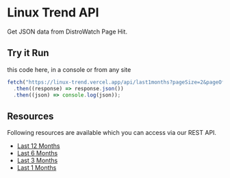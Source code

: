 # Linux Trend API

Get JSON data from DistroWatch Page Hit.

## Try it Run

this code here, in a console or from any site

```js
fetch("https://linux-trend.vercel.app/api/last1months?pageSize=2&pageOffset=0")
  .then((response) => response.json())
  .then((json) => console.log(json));
```

## Resources

Following resources are available which you can access via our REST API.

- [Last 12 Months](https://linux-trend.vercel.app/api/last12months)
- [Last 6 Months](https://linux-trend.vercel.app/api/last6months)
- [Last 3 Months](https://linux-trend.vercel.app/api/last3months)
- [Last 1 Months](https://linux-trend.vercel.app/api/last1months)
